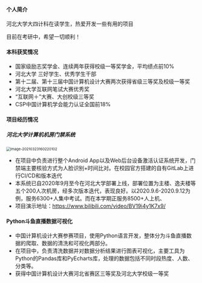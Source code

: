 #### 个人简介
河北大学大四计科在读学生，热爱开发一些有用的项目

目前在考研中，希望一切顺利！

#### 本科获奖情况

- 国家级励志奖学金、连续两年获得校级一等奖学金，平均绩点前10%
- 河北大学 三好学生、优秀学生干部
- 第十二届、第十三届中国计算机设计大赛两次获得省级三等奖及校级一等奖
- 河北大学互联网笔试大赛优秀奖
- “互联网＋”大赛、大创校级三等奖
- CSP中国计算机学会能力认证全国前18%

#### 项目经历情况

##### 河北大学计算机机房门禁系统

<img src="https://gitee.com/SunnyBoy-WYH/typora_img/raw/master/image-20210323160220102.png" alt="image-20210323160220102" style="zoom:67%;" />

- 在项目中负责进行整个Android App以及Web后台设备激活认证系统开发，门禁端主要核验方式为人脸识别+时间比对。在校园官方搭建的自有GitLab上进行CI/CD和版本迭代
- 本系统已自2020年9月至今在河北大学部署上线，部署位置为主楼、逸夫楼等五个200人次机房，经多次版本迭代，表现良好。以2020.9.6-2020.9.12为例，服务6300+人集中考试。而在本学期正服务8500+人上机、
- 项目演示地址：https://www.bilibili.com/video/BV19i4y1K7x9/

#### Python斗鱼直播数据可视化

- 中国计算机设计大赛参赛项目，使用Python语言开发，整体分为斗鱼直播数据的爬取、数据的清洗和可视化两部分。
- 在项目中，负责清洗数据并对数据分析结果进行图表可视化，主要工具为Python的Pandas库和PyEcharts库，处理的数据包括不同时段热度、人数、分类等。
- 获得中国计算机设计大赛河北省赛区三等奖及河北大学校级一等奖